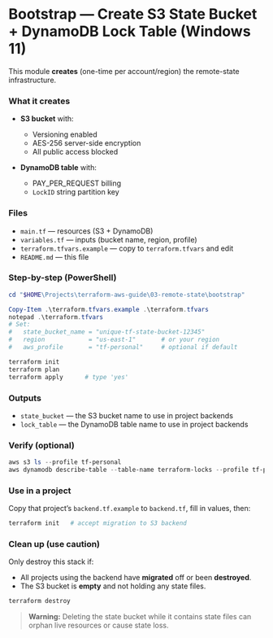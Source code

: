 # Bootstrap — Create S3 State Bucket + DynamoDB Lock Table (Windows 11)

This module **creates** (one-time per account/region) the remote-state infrastructure.

### What it creates

* **S3 bucket** with:

  * Versioning enabled
  * AES-256 server-side encryption
  * All public access blocked
* **DynamoDB table** with:

  * PAY\_PER\_REQUEST billing
  * `LockID` string partition key

### Files

* `main.tf` — resources (S3 + DynamoDB)
* `variables.tf` — inputs (bucket name, region, profile)
* `terraform.tfvars.example` — copy to `terraform.tfvars` and edit
* `README.md` — this file

### Step-by-step (PowerShell)

```powershell
cd "$HOME\Projects\terraform-aws-guide\03-remote-state\bootstrap"

Copy-Item .\terraform.tfvars.example .\terraform.tfvars
notepad .\terraform.tfvars
# Set:
#   state_bucket_name = "unique-tf-state-bucket-12345"
#   region            = "us-east-1"       # or your region
#   aws_profile       = "tf-personal"     # optional if default

terraform init
terraform plan
terraform apply      # type 'yes'
```

### Outputs

* `state_bucket` — the S3 bucket name to use in project backends
* `lock_table` — the DynamoDB table name to use in project backends

### Verify (optional)

```powershell
aws s3 ls --profile tf-personal
aws dynamodb describe-table --table-name terraform-locks --profile tf-personal
```

### Use in a project

Copy that project’s `backend.tf.example` to `backend.tf`, fill in values, then:

```powershell
terraform init   # accept migration to S3 backend
```

### Clean up (use caution)

Only destroy this stack if:

* All projects using the backend have **migrated** off or been **destroyed**.
* The S3 bucket is **empty** and not holding any state files.

```powershell
terraform destroy
```

> **Warning:** Deleting the state bucket while it contains state files can orphan live resources or cause state loss.


